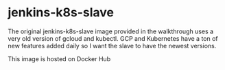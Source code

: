 # jenkins-k8s-slave

The original jenkins-k8s-slave image provided in the walkthrough uses a very old version of gcloud and kubectl. GCP and Kubernetes have a ton of new features added daily so I want the slave to have the newest versions.

This image is hosted on Docker Hub

